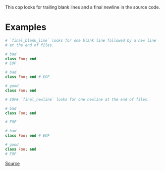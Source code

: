 
This cop looks for trailing blank lines and a final newline in the
source code.

# Examples

```ruby
# `final_blank_line` looks for one blank line followed by a new line
# at the end of files.

# bad
class Foo; end
# EOF

# bad
class Foo; end # EOF

# good
class Foo; end

# EOF# `final_newline` looks for one newline at the end of files.

# bad
class Foo; end

# EOF

# bad
class Foo; end # EOF

# good
class Foo; end
# EOF
```

[Source](http://www.rubydoc.info/gems/rubocop/RuboCop/Cop/Layout/TrailingEmptyLines)